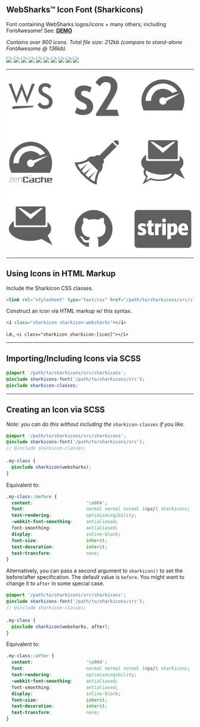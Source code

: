 ## WebSharks™ Icon Font (Sharkicons)

Font containing WebSharks logos/icons + many others; including FontAwesome! See: [**DEMO**](http://websharks.github.io/sharkicons/demo.html)

_Contains over 900 icons. Total file size: 212kb (compare to stand-alone FontAwesome @ 136kb)._

[![](https://img.shields.io/github/license/websharks/sharkicons.svg)](https://github.com/websharks/sharkicons/blob/HEAD/LICENSE.txt)
[![](https://img.shields.io/badge/made-w%2F_100%25_pure_awesome_sauce-AB815F.svg?label=made)](http://websharks-inc.com/)
[![](https://img.shields.io/badge/by-WebSharks_Inc.-656598.svg?label=by)](http://www.websharks-inc.com/team/)
[![](https://img.shields.io/github/release/websharks/sharkicons.svg?label=latest)](https://github.com/websharks/sharkicons/releases)
[![](https://img.shields.io/packagist/v/websharks/sharkicons.svg?label=packagist)](https://packagist.org/packages/websharks/sharkicons)
[![](https://img.shields.io/github/issues/websharks/sharkicons.svg?label=issues)](https://github.com/websharks/sharkicons/issues)
[![](https://img.shields.io/github/forks/websharks/sharkicons.svg?label=forks)](https://github.com/websharks/sharkicons/network)
[![](https://img.shields.io/github/stars/websharks/sharkicons.svg?label=stars)](https://github.com/websharks/sharkicons/stargazers)
[![](https://img.shields.io/github/downloads/websharks/sharkicons/latest/total.svg?label=downloads)](https://github.com/websharks/sharkicons/releases)
[![](https://img.shields.io/packagist/dt/websharks/sharkicons.svg?label=packagist)](https://packagist.org/packages/websharks/sharkicons)

---

![](assets/screenshot.png)

---

## Using Icons in HTML Markup

Include the Sharkicon CSS classes.

```html
<link rel="stylesheet" type="text/css" href="/path/to/sharkicons/src/classes.min.css" />
```

Construct an icon via HTML markup w/ this syntax.

```html
<i class="sharkicon sharkicon-websharks"></i>
```

i.e., `<i class="sharkicon sharkicon-[icon]"></i>`

---

## Importing/Including Icons via SCSS

```scss
@import '/path/to/sharkicons/src/sharkicons';
@include sharkicons-font('/path/to/sharkicons/src');
@include sharkicon-classes;
```

---

## Creating an Icon via SCSS

_Note: you can do this without including the `sharkicon-classes` if you like._

```scss
@import '/path/to/sharkicons/src/sharkicons';
@include sharkicons-font('/path/to/sharkicons/src');
// @include sharkicon-classes;

.my-class {
  @include sharkicon(websharks);
}
```

Equivalent to:

```css
.my-class::before {
  content:                    '\e004';
  font:                       normal normal normal 14px/1 sharkicons;
  text-rendering:             optimizeLegibility;
  -webkit-font-smoothing:     antialiased;
  font-smoothing:             antialiased;
  display:                    inline-block;
  font-size:                  inherit;
  text-decoration:            inherit;
  text-transform:             none;
}
```

Alternatively, you can pass a second argument to `sharkicon()` to set the before/after specification. The default value is `before`. You might want to change it to `after` in some special case.

```scss
@import '/path/to/sharkicons/src/sharkicons';
@include sharkicons-font('/path/to/sharkicons/src');
// @include sharkicon-classes;

.my-class {
  @include sharkicon(websharks, after);
}
```

Equivalent to:

```css
.my-class::after {
  content:                    '\e004';
  font:                       normal normal normal 14px/1 sharkicons;
  text-rendering:             optimizeLegibility;
  -webkit-font-smoothing:     antialiased;
  font-smoothing:             antialiased;
  display:                    inline-block;
  font-size:                  inherit;
  text-decoration:            inherit;
  text-transform:             none;
}
```
